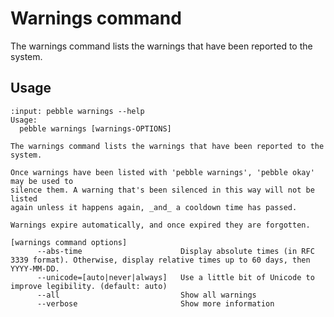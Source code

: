 # Warnings command

The warnings command lists the warnings that have been reported to the system.

## Usage

<!-- START AUTOMATED OUTPUT -->
```{terminal}
:input: pebble warnings --help
Usage:
  pebble warnings [warnings-OPTIONS]

The warnings command lists the warnings that have been reported to the system.

Once warnings have been listed with 'pebble warnings', 'pebble okay' may be used to
silence them. A warning that's been silenced in this way will not be listed
again unless it happens again, _and_ a cooldown time has passed.

Warnings expire automatically, and once expired they are forgotten.

[warnings command options]
      --abs-time                      Display absolute times (in RFC 3339 format). Otherwise, display relative times up to 60 days, then YYYY-MM-DD.
      --unicode=[auto|never|always]   Use a little bit of Unicode to improve legibility. (default: auto)
      --all                           Show all warnings
      --verbose                       Show more information
```
<!-- END AUTOMATED OUTPUT -->
